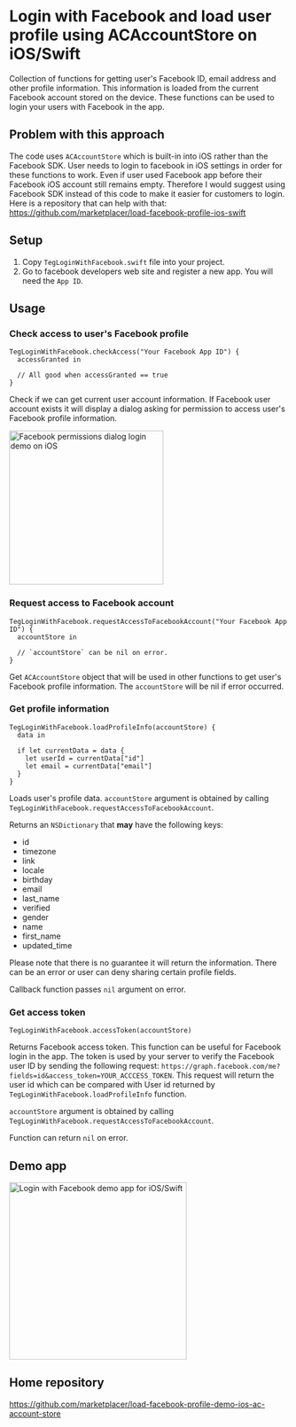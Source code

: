 # Login with Facebook and load user profile using ACAccountStore on iOS/Swift

Collection of functions for getting user's Facebook ID, email address and other profile information.
This information is loaded from the current Facebook account stored on the device.
These functions can be used to login your users with Facebook in the app.


## Problem with this approach

The code uses `ACAccountStore` which is built-in into iOS rather than the Facebook SDK. User needs to login to facebook in iOS settings in order for these functions to work. Even if user used Facebook app before their Facebook iOS account still remains empty. Therefore I would suggest using Facebook SDK instead of this code to make it easier for customers to login. Here is a repository that can help with that: https://github.com/marketplacer/load-facebook-profile-ios-swift

## Setup

1. Copy `TegLoginWithFacebook.swift` file into your project.
1. Go to facebook developers web site and register a new app. You will need the `App ID`.

## Usage

### Check access to user's Facebook profile

```
TegLoginWithFacebook.checkAccess("Your Facebook App ID") {
  accessGranted in

  // All good when accessGranted == true
}
```

Check if we can get current user account information. If Facebook user account exists it will display a dialog asking for permission to access user's Facebook profile information.

<img src="https://raw.githubusercontent.com/marketplacer/load-facebook-profile-demo-ios-ac-account-store/master/graphics/ios_swift_facebook_login_demo_permissions_alert.png" width="278" alt="Facebook permissions dialog login demo on iOS">

### Request access to Facebook account

```
TegLoginWithFacebook.requestAccessToFacebookAccount("Your Facebook App ID") {
  accountStore in

  // `accountStore` can be nil on error.
}
```

Get `ACAccountStore` object that will be used in other functions to get user's Facebook profile information.
The `accountStore` will be nil if error occurred.

### Get profile information

```
TegLoginWithFacebook.loadProfileInfo(accountStore) {
  data in

  if let currentData = data {
    let userId = currentData["id"]
    let email = currentData["email"]
  }
}
```

Loads user's profile data. `accountStore` argument is obtained by calling `TegLoginWithFacebook.requestAccessToFacebookAccount`.

Returns an `NSDictionary` that **may** have the following keys:

* id
* timezone
* link
* locale
* birthday
* email
* last_name
* verified
* gender
* name
* first_name
* updated_time

Please note that there is no guarantee it will return the information. There can be an error or user
can deny sharing certain profile fields.

Callback function passes `nil` argument on error.

### Get access token

```
TegLoginWithFacebook.accessToken(accountStore)
```

Returns Facebook access token. This function can be useful for Facebook login in the app. The token is used by your server to verify the Facebook user ID by sending the following request: `https://graph.facebook.com/me?fields=id&access_token=YOUR_ACCCESS_TOKEN`. This request will return the user id which can be compared with User id returned by `TegLoginWithFacebook.loadProfileInfo` function.

`accountStore` argument is obtained by calling `TegLoginWithFacebook.requestAccessToFacebookAccount`.

Function can return `nil` on error.

## Demo app

<img src="https://raw.githubusercontent.com/marketplacer/load-facebook-profile-demo-ios-ac-account-store/master/graphics/facebook_login_demo_app_ios_swift.png" width="320" alt="Login with Facebook demo app for iOS/Swift">

## Home repository

https://github.com/marketplacer/load-facebook-profile-demo-ios-ac-account-store
